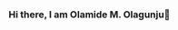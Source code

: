 ### Hi there, I am Olamide M. Olagunju👋

<!--
**olamidem/olamidem** is a ✨ _special_ ✨ repository because its `README.md` (this file) appears on your GitHub profile.

Hey and welcome! My name is Olamide M. Olagunju, 

I work as a data analyst in the public health sector. I'm fascinated by the power of data to find insights, spot patterns, and solve complex problems that influence business choices.

At my present position at APIN PUBLIC HEALTH ORGANIZATION, I am responsible for data analysis and interpretation in order to support strategic choices and enhance care quality. To clean, modify, and display data, I frequently utilize Microsoft Excel, SQL, Power Bi, and Python. I am committed to providing clients with honest and practical advice.

##💬 Ask me about
When I'm not diving into data, I'm usually reading about new advances in the data industry.

##📫 How to reach me
Feel free to connect with me on LinkedIn https://www.linkedin.com/in/olagunju-olamide/ or reach out to me via email olagunjumujeebbolamide@gmail.com —I'm always interested in discussing data and analytics or connecting with other professionals in the field.

Thanks for stopping by; I look forward to connecting with you!


- 🔭 I’m currently working on some powerbi projects
- 🌱 I’m currently learning Tableau
- 👯  I’m looking to collaborate on data anlysis projects
-->
